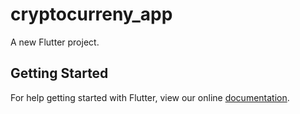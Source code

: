 # cryptocurreny_app

A new Flutter project.

## Getting Started

For help getting started with Flutter, view our online
[documentation](https://flutter.io/).
